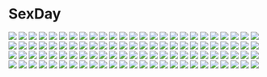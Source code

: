 # SexDay
![](https://konachan.com/jpeg/135b92303ca8c4f2096325fbebe0078d/Konachan.com%20-%20111115%20bed%20game_cg%20green_eyes%20kuon_itsuki%20long_hair%20note_rueme%20pink_hair%20rosebleu%20thighhighs%20tiny_dungeon.jpg)
![](https://konachan.com/image/79cc7428c50413ec96af8765e99d2bd8/Konachan.com%20-%20108873%20animal_ears%20bunny_ears%20bunnygirl%20hat%20pointed_ears%20ragnarok_online.jpg)
![](https://konachan.com/jpeg/5efb3c033c5696259ed287c95126b48d/Konachan.com%20-%20254499%20android_18%20aqua_eyes%20bed%20black_hair%20blush%20breasts%20cum%20dragonball%20kiss%20madkaiser%20nipples%20nude%20penis%20pussy%20sex%20short_hair%20uncensored%20watermark%20wet.jpg)
![](https://konachan.com/image/68b56c4be017ebdc95939d11b4085808/Konachan.com%20-%20200826%20anthropomorphism%20boat%20clouds%20kantai_collection%20magicians%20sunset%20water%20yamato_%28kancolle%29.jpg)
![](https://konachan.com/jpeg/6d0c25c8970aff85fc0b2007894aabb1/Konachan.com%20-%20149806%20aliasing%20food%20game_cg%20hananomiya_mizuho%20kokura_asahi%20male%20navel_%28company%29%20nishimata_aoi%20suzuhira_hiro%20trap%20ursule_fleur_jeanmaire%20yanagase_minato.jpg)
![](https://konachan.com/image/46e9f759e78cf407fbf3ac591854c4a9/Konachan.com%20-%2061621%20ein_%28artist%29%20hirohashi_ryou%20male%20mytyl_fairthese%20trap%20uon_taraku.jpg)
![](https://konachan.com/image/564256fabb365f24a2a5346079f3f792/Konachan.com%20-%20102967%20blonde_hair%20dress%20gun%20mahou_shoujo_madoka_magica%20s040784%20thighhighs%20tomoe_mami%20weapon.jpg)
![](https://konachan.com/image/2b8a0c6bf864ca6b5ff389aa074873a8/Konachan.com%20-%2056208%20blush%20brown_eyes%20dress%20fang%20horns%20ibuki_suika%20long_hair%20orange_hair%20ribbons%20touhou%20zoom_layer.jpg)
![](https://konachan.com/jpeg/cb246bbd9e345bf8c63cc466419945e4/Konachan.com%20-%20197945%20aqua_eyes%20blonde_hair%20book%20bow%20cube85%20doll%20drink%20headband%20long_hair%20mask%20military%20paper%20phone%20shanghai_doll%20short_hair%20teddy_bear%20touhou%20weapon.jpg)
![](https://konachan.com/jpeg/1913d18fdd762588d3398c3560699ed2/Konachan.com%20-%20114424%20corset%20megurine_luka%20meiko%20vocaloid.jpg)
![](https://konachan.com/image/664d07aeec6f178d213aabb58116c5cc/Konachan.com%20-%20113064%20blush%20bow%20breasts%20cc%20christmas%20cleavage%20food%20gloves%20group%20hat%20headband%20long_hair%20male%20no_bra%20pizza%20red_hair%20ribbons%20santa_hat%20skirt%20twintails.jpg)
![](https://konachan.com/image/43aea009ce4237c3f597c44056862bbd/Konachan.com%20-%2069743%20ribbons%20rumia%20short_hair%20silhouette%20touhou%20yellow.jpg)
![](https://konachan.com/jpeg/cd3e2a174c834dc88f8e2aeed781be90/Konachan.com%20-%20157690%20an-chang%20boat%20combat_vehicle%20nobody%20original%20pixiv_fantasia%20sky%20water%20weapon.jpg)
![](https://konachan.com/jpeg/e40227c3e8720d2367d9640885c5e77b/Konachan.com%20-%20107186%20akisoba%20blush%20game_cg%20mina_plum_hellsing%20panties%20pink_hair%20rpg_gakuen%20striped_panties%20underwear.jpg)
![](https://konachan.com/jpeg/fc9a0fc82f08f9e98905f7e9d6be9582/Konachan.com%20-%20290174%20airship%20ame_sagari%20building%20clouds%20original%20scenic%20sky%20tree.jpg)
![](https://konachan.com/image/2f57c33afa59a178e8b6994a18876538/Konachan.com%20-%20147322%20book%20brown_eyes%20brown_hair%20fushigi_ebi%20hat%20tie%20touhou%20usami_renko.jpg)
![](https://konachan.com/image/51defd520b6a14016eb380ff6edd37c8/Konachan.com%20-%2081024%20pointed_ears%20rune_factory_3%20toona.jpg)
![](https://konachan.com/image/08455ca7357eee6e5f43160719fe1da6/Konachan.com%20-%20292922%20animal_ears%20anthropomorphism%20azur_lane%20bikini_top%20bunny_ears%20compile_heart%20elbow_gloves%20gloves%20red_eyes%20tagme_%28artist%29%20thighhighs%20twintails.jpg)
![](https://konachan.com/image/ef1548ac3f6830989b7b2b0ff8673a99/Konachan.com%20-%2078205%20black_hair%20gray_eyes%20headband%20kawata_hisashi%20long_hair%20microphone%20morikawa_yuki%20uniform%20white_album.jpg)
![](https://konachan.com/jpeg/5f0fcc502f8fd5a2afab53991f4257ef/Konachan.com%20-%20105160%20aqua_hair%20ass%20blue_eyes%20condom%20hatsune_miku%20kawasumi%20long_hair%20panties%20twintails%20underwear%20vocaloid.jpg)
![](https://konachan.com/image/32395278365e93b0b13f57c0895d6019/Konachan.com%20-%20264270%20blonde_hair%20bow%20dress%20fate_%28series%29%20flowers%20gloves%20green_eyes%20ikegami_akane%20jpeg_artifacts%20ponytail%20saber%20saber_lily%20short_hair%20sword%20weapon.jpg)
![](https://konachan.com/image/92dfcd5b0a7341d51ea48f0dc3437270/Konachan.com%20-%20175118%20christmas%20cojibou%20night%20original%20snow%20thighhighs%20zettai_ryouiki.jpg)
![](https://konachan.com/jpeg/32942b087553a28f908a61fbcd0a9b4d/Konachan.com%20-%20253566%20apron%20blonde_hair%20breasts%20elbow_gloves%20food%20gloves%20green%20green_eyes%20hat%20logo%20long_hair%20senran_kagura%20sword%20tagme_%28artist%29%20weapon%20yomi_%28senran_kagura%29.jpg)
![](https://konachan.com/image/325aba4df4fc1000ed12ab2cb2717b21/Konachan.com%20-%20194806%20aircraft%20bai_yemeng%20brown_hair%20clouds%20fire%20necklace%20original%20tattoo%20tian_ling_qian_ye.jpg)
![](https://konachan.com/image/4bb0c5291388117edb0e8c356f0252e5/Konachan.com%20-%2071656%20aqua_eyes%20blue_hair%20dress%20drink%20fan%20food%20glasses%20group%20hat%20horns%20long_hair%20male%20nagae_iku%20red_eyes%20red_hair%20ribbons%20tokiko%20touhou%20wings%20witch.jpg)
![](https://konachan.com/image/63c964b224dc802384e3ab8c0dc40d74/Konachan.com%20-%20173036%20building%20jpeg_artifacts%20mugon%20nobody%20original%20scenic%20sky%20water.jpg)
![](https://konachan.com/image/45be61e759a1b40d1956b59cecc76d2f/Konachan.com%20-%2035196%20air_gear.jpg)
![](https://konachan.com/image/d6c72b7745e8e940e8fec7f81b648c36/Konachan.com%20-%20144534%20animal_ears%20blush%20daidai_ookami%20fang%20gray_hair%20hat%20inubashiri_momiji%20orange_eyes%20short_hair%20tail%20touhou%20wink%20wolfgirl.jpg)
![](https://konachan.com/image/868028fb4f937ae9437d303ce081510b/Konachan.com%20-%2072595%20black_hair%20bleach%20blue_eyes%20kuchiki_rukia%20short_hair%20snow.jpg)
![](https://konachan.com/image/687aa1d7ac53830028b17edc37e7e1ae/Konachan.com%20-%20132920%20aqua_hair%20breasts%20butterfly%20cleavage%20flowers%20hatsune_miku%20japanese_clothes%20magnet_%28vocaloid%29%20megurine_luka%20pink_hair%20project_diva%20tsukineko%20vocaloid.jpg)
![](https://konachan.com/jpeg/d79105438b0e2443038a2a218f43ab91/Konachan.com%20-%20163250%20blue_eyes%20dress%20flowers%20garter%20original%20panties%20petals%20purple_hair%20red_hair%20rose%20see_through%20tinkerbell%20tinkle%20underwear%20yellow_eyes.jpg)
![](https://konachan.com/image/7f068cc0e38d5d9d114dce77af029277/Konachan.com%20-%2061688%20basilisk%20iga_oboro%20sky.jpg)
![](https://konachan.com/image/09f0bf3f3c0158b75353d461641c40d3/Konachan.com%20-%20101125%20blue_eyes%20bow%20cat_smile%20cirno%20crossover%20fairy%20kyuubee%20mahou_shoujo_madoka_magica%20parody%20tkun%20touhou%20wings.jpg)
![](https://konachan.com/image/c6c01d77b907132575f8898a9cf0c2d5/Konachan.com%20-%20297659%20aoyama_sumika%20ass%20coffee-kizoku%20leotard%20original%20scan.jpg)
![](https://konachan.com/image/e943f8aaa53ed24109631f79dc9fb6ba/Konachan.com%20-%20100019%20kagamine_rin%20vocaloid.jpg)
![](https://konachan.com/image/0a615056f004b9322dc27b93acdddc3a/Konachan.com%20-%20234941%20fuu_%28naruto%29%20gaara%20han_%28naruto%29%20killer_bee%20male%20naruto%20naruto_shippuden%20nii_yugito%20tagme_%28artist%29%20utakata_%28naruto%29%20uzumaki_naruto%20yagura_%28naruto%29.jpg)
![](https://konachan.com/image/48743f3e59a1c5d9f131c8bffda93cac/Konachan.com%20-%2031095%20amagahara_inaho%20favorite%20game_cg%20happy_margaret%21%20kokonoka.jpg)
![](https://konachan.com/jpeg/a367d03affb1837722be5ea7e9581876/Konachan.com%20-%20132646%20breasts%20censored%20game_cg%20japanese_clothes%20nipples%20nitou_ou_mono_wa_ittou_mo_ezu%20penis%20yasuyuki%20yukata.jpg)
![](https://konachan.com/jpeg/b1f92a71fd72d934b3caf1d52b7f48bc/Konachan.com%20-%20246201%20blue_eyes%20bra%20braids%20breasts%20cameltoe%20cleavage%20fellatio%20hewsack%20long_hair%20navel%20nipples%20no_bra%20panties%20penis%20sex%20tie%20uncensored%20underwear%20undressing.jpg)
![](https://konachan.com/image/56841a77018b8d5a017774e132292d37/Konachan.com%20-%2017273%20chii%20chobits%20dita%20elda%20freya%20kotoko%20sumomo%20yuzuki.jpg)
![](https://konachan.com/image/cff219af37855354c0130820e14d2a47/Konachan.com%20-%2018841%20kuga_natsuki%20mai-hime%20minagi_mikoto%20tokiha_mai.jpg)
![](https://konachan.com/image/56b93105c38b8c40a50f85a913f9454c/Konachan.com%20-%20254090%20airship%20armor%20bandage%20blood%20boots%20chain%20clouds%20gloves%20long_hair%20original%20ponytail%20red_hair%20shorts%20signed%20sky%20sword%20thighhighs%20tie%20weapon%20wings.jpg)
![](https://konachan.com/jpeg/b5e9fa796ae94b2b2553bcfd3e531917/Konachan.com%20-%20125504%20aqua_hair%20ipod%20kagerou_project%20kido_tsubomi%20mekakushi_code_%28vocaloid%29%20red_eyes%20shizu_%289394marimo%29%20vocaloid.jpg)
![](https://konachan.com/image/86aad4984dbb5de3ec51da98b8e5927d/Konachan.com%20-%20236516%20breasts%20cropped%20fingering%20gloves%20gray_hair%20male%20miyuki_yaya%20nipples%20no_bra%20pantyhose%20pubic_hair%20pussy%20pussy_juice%20short_hair%20skirt%20uncensored.jpg)
![](https://konachan.com/image/2392faa6778089bb520968855e182edb/Konachan.com%20-%2026212%20futakoi_alternative.jpg)
![](https://konachan.com/jpeg/c2ab05dbab203b4859d1ba5b68c56a0b/Konachan.com%20-%2059612%20aquaplus%20kousaka_tamaki%20leaf%20to_heart%20to_heart_2.jpg)
![](https://konachan.com/image/54fc4a18807229b4a22bf2ba792f0d0e/Konachan.com%20-%20172974%20animal_ears%20apli_%28record_of_agarest_war%29%20beach%20bikini%20dana_%28record_of_agarest_war%29%20pointed_ears%20record_of_agarest_war%20swimsuit%20tail.jpg)
![](https://konachan.com/image/6d5a29cba9e84b73b5052573b82732fa/Konachan.com%20-%2074412%20landscape%20pointed_ears%20scenic%20wiz_anniversary.jpg)
![](https://konachan.com/image/d71f8b2e6858315a65b460ab2f4120ff/Konachan.com%20-%20209535%20cropped%20green_eyes%20headphones%20long_hair%20original%20pink_hair%20skirt%20tyaba_neko.jpg)
![](https://konachan.com/jpeg/2a51c1893a638d814c13f6828120660a/Konachan.com%20-%20196209%20akabeisoft3%20akizora_momiji%20beach%20clouds%20dekinai_watashi_ga_kurikaesu%20furukawa_ren%20game_cg%20loli%20long_hair%20red_eyes%20sky%20sunset%20water%20white_hair.jpg)
![](https://konachan.com/image/29152c0dc6fcf64aa97f597e4c8a2fed/Konachan.com%20-%20192170%20breasts%20eushully%20fan%20game_cg%20gloves%20madou_koukaku%20panties%20tagme%20underwear.jpg)
![](https://konachan.com/image/ce95c3bbc777cfa94c3ba1d2b86ca03e/Konachan.com%20-%20167307%20apple%20blush%20bow%20candy%20cirno%20fairy%20fan%20food%20fruit%20group%20hat%20kimono%20linda_b%20mask%20night%20skirt%20sky%20stars%20summer%20tears%20torii%20touhou%20tree%20wings%20yukata.jpg)
![](https://konachan.com/image/10a87ceda7417b4387f7e5117830cfc2/Konachan.com%20-%20296807%202girls%20blonde_hair%20boots%20brown_eyes%20brown_hair%20christmas%20hakurei_reimu%20hat%20long_hair%20ribbons%20stars%20tagme_%28artist%29%20touhou%20witch%20yellow_eyes.jpg)
![](https://konachan.com/image/144c2ad9ed5c71402c996254f4c6c7c7/Konachan.com%20-%20131570%20blonde_hair%20long_hair%20mogu%20monogatari_%28series%29%20nisemonogatari%20nude%20orange%20oshino_shinobu%20yellow_eyes.jpg)
![](https://konachan.com/jpeg/e841c1c33f6befc059a92811ddf9ea8c/Konachan.com%20-%20178911%20anus%20ass%20blush%20breasts%20brown_hair%20nipples%20no_bra%20panties%20pussy%20red_eyes%20short_hair%20skirt%20takiteru%20tears%20thighhighs%20touhou%20uncensored%20underwear.jpg)
![](https://konachan.com/jpeg/a5945037f5be1734a431ebe8d5878ce1/Konachan.com%20-%20220218%20animal%20clouds%20dog%20hat%20landscape%20mks%20original%20scenic%20sky%20sunset.jpg)
![](https://konachan.com/jpeg/0a11aa82710b1b64ffeb631355684794/Konachan.com%20-%2062492%20artoria_pendragon_%28all%29%20fate_%28series%29%20fate_stay_night%20halloween%20saber%20thighhighs.jpg)
![](https://konachan.com/image/3ed5f134e564e5924761de32c99d626e/Konachan.com%20-%2041865%20goth-loli%20lolita_fashion%20luminous_arc%20pink%20therese.jpg)
![](https://konachan.com/image/00818e9ef040f6f49e253fd20f924e2e/Konachan.com%20-%20280402%20black_hair%20blue_eyes%20book%20brown_eyes%20brown_hair%20green_eyes%20hisaishi_kanade%20kusano_sumire%20long_hair%20scan%20skirt%20tagme_%28character%29%20twintails.jpg)
![](https://konachan.com/image/a4291064839adbc2eb812660adb16bc8/Konachan.com%20-%2097892%20blonde_hair%20gun%20hat%20mahou_shoujo_madoka_magica%20thighhighs%20tomoe_mami%20weapon.jpg)
![](https://konachan.com/jpeg/7bcbb83db264be2a782d509eaea9d60a/Konachan.com%20-%20158848%20bed%20dp_minase%20game_cg%20kirisima_saki%20konata_yori_kanata_made_2%20long_hair%20panties%20thighhighs%20underwear.jpg)
![](https://konachan.com/image/785fe996479e2c3b6d76cf4f61e55cc7/Konachan.com%20-%20229127%20anthropomorphism%20kantai_collection%20katou_tabihito%20kiyoshimo_%28kancolle%29%20loli%20musashi_%28kancolle%29.jpg)
![](https://konachan.com/image/c602ab6cfeb9b88dd674d76b3d7a91f1/Konachan.com%20-%20129716%2077%20blonde_hair%20breasts%20game_cg%20koshimizu_rin%20mikagami_mamizu%20nipples%20orange_eyes%20panties%20school_uniform%20underwear%20whirlpool.jpg)
![](https://konachan.com/jpeg/b81b80605d4171fa3ef475bff434738e/Konachan.com%20-%20129654%20black_hair%20close%20game_cg%20nishimata_aoi%20really_really%20shuffle%20yae_sakura.jpg)
![](https://konachan.com/jpeg/939c17d9a5808de2d73cfaa76898fc29/Konachan.com%20-%20225691%20bicolored_eyes%20blonde_hair%20cropped%20hat%20komeiji_koishi%20long_hair%20polychromatic%20tabazi%20touhou.jpg)
![](https://konachan.com/image/d24744a46e370346b27e103bee0ae4e7/Konachan.com%20-%208500%20hachimitsu_to_clover%20lohmeyer%20morita_shinobu%20takemoto_yuuta%20takumi_mayama.jpg)
![](https://konachan.com/jpeg/38f00174f4df8ab16bdf9dc2d532ddec/Konachan.com%20-%20252241%20animal_ears%20bath%20breasts%20bunnygirl%20clouds%20garter%20gray_hair%20loli%20long_hair%20natori_youkai%20nude%20original%20petals%20sky%20tail%20towel%20water%20wristwear.jpg)
![](https://konachan.com/image/d0665f94a8779de9396232cd1e9b480f/Konachan.com%20-%20174353%20anthropomorphism%20bicolored_eyes%20cape%20gloves%20gomano_rio%20green_hair%20hat%20kiso_%28kancolle%29%20long_hair%20navel%20school_uniform%20skirt%20sword%20torn_clothes%20weapon.jpg)
![](https://konachan.com/image/da4373889c26b558e1bae68442811e6d/Konachan.com%20-%2085560%20beach%20bikini%20blonde_hair%20cynthia_%28pokemon%29%20fuuro%20kamitsure%20nu%20pokemon%20red_hair%20shirona%20sunglasses%20swimsuit.jpg)
![](https://konachan.com/image/20fbb4404a57e6b539b2bc34fb05d739/Konachan.com%20-%20297929%20breasts%20cleavage%20honkai_impact%20long_hair%20murata_himeko%20raijuu_%28bakanara%29%20rita_rossweisse%20short_hair%20theresa_apocalypse.jpg)
![](https://konachan.com/image/e7f6b2177c114165da9b3b61f5a8b474/Konachan.com%20-%20225042%20aqua_eyes%20aqua_hair%20blush%20breasts%20collar%20cum%20garter_belt%20maid%20nipples%20no_bra%20pussy%20short_hair%20spread_pussy%20stockings%20thighhighs%20uncensored%20vibrator.jpg)
![](https://konachan.com/image/3c250b18b32f017ff9f313c73134eb1a/Konachan.com%20-%20142268%20alice_margatroid%20blonde_hair%20blue_eyes%20book%20doll%20rain%20shanghai_doll%20short_hair%20teddy_bear%20toosaka_asagi%20touhou%20water.jpg)
![](https://konachan.com/jpeg/873eac60e73c04499c8e08370faeffee/Konachan.com%20-%20284335%20aqua_eyes%20ass%20blush%20boots%20cameltoe%20cropped%20garter%20honkai_impact%20loli%20long_hair%20panties%20ponytail%20thighhighs%20underwear%20waifu2x%20white%20white_hair.jpg)
![](https://konachan.com/image/d04259b6babed8fae1a863e37cd6f169/Konachan.com%20-%2038260%20morisaki_nao%20soul_link%20tagme.jpg)
![](https://konachan.com/image/c9c8306a5ca04aebba07210103c9d05c/Konachan.com%20-%20285926%202girls%20animal%20bear%20bikini%20breasts%20cleavage%20clouds%20food%20gloves%20hat%20ice_cream%20navel%20panda%20red_eyes%20sky%20summer%20swim_ring%20swimsuit%20tree%20water%20wink.jpg)
![](https://konachan.com/image/9294fd4404d551eb51c8f114e536c9b3/Konachan.com%20-%2019265%20doll%20rozen_maiden%20suigintou.jpg)
![](https://konachan.com/image/0aa31d9fd2bfb4212cfaeb330931ea2c/Konachan.com%20-%20182430%20black_hair%20flowers%20japanese_clothes%20kimono%20long_hair%20original%20petals%20red_eyes%20va86j.jpg)
![](https://konachan.com/jpeg/9273625c54703d9ebf03334f81d810ad/Konachan.com%20-%207901%20arf%20fate_testarossa%20mahou_shoujo_lyrical_nanoha%20mahou_shoujo_lyrical_nanoha_a%27s%20reinforce_zwei%20takamachi_nanoha%20transparent%20yagami_hayate%20yuuno_scrya.jpg)
![](https://konachan.com/jpeg/f97fe7d0591774ce08fc3a4a77fe02ce/Konachan.com%20-%20293764%20ass%20breasts%20cleavage%20green_eyes%20green_hair%20hatsune_miku%20headphones%20long_hair%20nanase_nao%20nopan%20open_shirt%20thighhighs%20tie%20twintails%20vocaloid.jpg)
![](https://konachan.com/jpeg/633b92306c5064ddd0f014036ea3ebc5/Konachan.com%20-%20251016%20black_hair%20blue_eyes%20book%20brown_eyes%20dress%20flowers%20gray_hair%20howl%20howl%27s_moving_castle%20kidcurious%20male%20signed%20sophie_hatter%20water.jpg)
![](https://konachan.com/jpeg/efba34c71ae773a417176ac5888799f7/Konachan.com%20-%20242907%20green_eyes%20green_hair%20hat%20komeiji_koishi%20ryougo%20short_hair%20skirt%20thighhighs%20touhou.jpg)
![](https://konachan.com/image/4141b489b1e6ae970f45630df9816c2e/Konachan.com%20-%2055561%20hatsune_miku%20tamura_hiro%20vocaloid.jpg)
![](https://konachan.com/jpeg/c47d96a5f1c88800f064ff4c2a2fbda2/Konachan.com%20-%20120460%20guilty_crown%20pink_hair%20swordsouls%20yuzuriha_inori.jpg)
![](https://konachan.com/image/568f260760eb4c40d4dfd27a435d54fe/Konachan.com%20-%20288263%20animal%20barefoot%20bat%20cape%20cross%20elise_%28piclic%29%20garter%20gloves%20gray_hair%20long_hair%20necklace%20orange_eyes%20skirt%20skull%20touhou%20tsukumo_benben%20weapon.jpg)
![](https://konachan.com/image/b2fc62ed7d0b8261d272c91cf377d066/Konachan.com%20-%20299062%20bed%20blush%20bravoo%20breasts%20cat_smile%20demon%20green_eyes%20horns%20long_hair%20nipples%20nude%20original%20red_hair%20signed%20succubus%20tail%20wet.jpg)
![](https://konachan.com/jpeg/f2608ea12c9b7cfd4e1295f6529ff5fd/Konachan.com%20-%2089719%20blush%20brown_hair%20censored%20game_cg%20hanamiya_nagisa%20kuroya_shinobu%20penis%20school_uniform%20trumple%20ushinawareta_mirai_wo_motomete.jpg)
![](https://konachan.com/image/9842b3d9d31a78e8d9b9bbe4ef38ece2/Konachan.com%20-%20228158%20animal%20food%20fruit%20leaves%20nobody%20orange_%28fruit%29%20original%20signed%20yutaka_kana.jpg)
![](https://konachan.com/image/c24672387d74629cfd24c5aed299339d/Konachan.com%20-%20110395%20akabane_%28zebrasmise%29%20animal%20animal_ears%20bird%20boots%20brown_hair%20cat%20dress%20green_eyes%20hat%20long_hair%20original%20tail%20tie%20train%20wings.jpg)
![](https://konachan.com/image/ac671bb5cbf8958cc54ee9822936ba65/Konachan.com%20-%20259089%20animal_ears%20aqua_eyes%20blonde_hair%20blush%20bow%20foxgirl%20long_hair%20original%20ponytail%20sakura_ani%20tail.jpg)
![](https://konachan.com/image/da686d31bdfc292aaeb7c086e4ee3c6e/Konachan.com%20-%20102949%20akemi_homura%20gun%20mahou_shoujo_madoka_magica%20weapon%20white.jpg)
![](https://konachan.com/jpeg/891042dd9acbaecbdc62cb5e8beee659/Konachan.com%20-%20261157%202girls%20cunnilingus%20game_cg%20matsubara_yuna%20oda_nanami%20peko%20sono_hanabira_ni_kuchizuke_wo%20uncensored%20yuri.jpg)
![](https://konachan.com/image/3e7fb13fb60c054f32ea432e6d051944/Konachan.com%20-%20142401%20ano_natsu_de_matteru%20ass%20hori_hiroaki%20panties%20panty_pull%20school_uniform%20takatsuki_ichika%20underwear.jpg)
![](https://konachan.com/image/507c1f687787a4af6f76f2e9420b214c/Konachan.com%20-%2077431%20guitar%20hatsune_miku%20instrument%20twintails%20vocaloid.jpg)
![](https://konachan.com/jpeg/07b68d34daff54398f90f96f3f318b00/Konachan.com%20-%2022488%20bekkankou%20breasts%20brown_eyes%20brown_hair%20cleavage%20fujieda_honami%20long_hair%20nipple_slip%20panties%20phone%20tsuki_ha_higashi_ni_hi_ha_nishi_ni%20underwear.jpg)
![](https://konachan.com/image/b139316a73bc6e3ae961d677649adfe6/Konachan.com%20-%20104672%202girls%20armor%20black_hair%20blue_eyes%20gloves%20hat%20jpeg_artifacts%20katana%20long_hair%20orion%20ponytail%20red_eyes%20ribbons%20sengoku_rance%20sword%20uesugi_kenshin%20weapon.jpg)
![](https://konachan.com/jpeg/465bcbd64629d319808ef5e227ae5cd2/Konachan.com%20-%20273088%20dagashi_%28daga2626%29%20eevee%20pikachu%20pokemon.jpg)
![](https://konachan.com/image/e38cfcb66eb4a49e86b751095f93b6da/Konachan.com%20-%2019227%20flowers%20gotoh_keiji%20gray_hair%20hoshino_ruri%20long_hair%20martian_successor_nadesico%20thighhighs%20twintails%20yellow_eyes%20zettai_ryouiki.jpg)
![](https://konachan.com/jpeg/ed217718b60183fb224085a9d5c57ebd/Konachan.com%20-%20130203%20dress%20megurine_luka%20tamura_%28sntmr%29%20vocaloid.jpg)
![](https://konachan.com/image/f0b1dcfb57a3b7e59ee80a1708abb47f/Konachan.com%20-%20170028%20aircraft%20aqua_hair%20building%20cameltoe%20city%20green_eyes%20original%20short_hair%20skintight%20sumiobunnya.jpg)
![](https://konachan.com/image/d0e557e4fd74822fddcd98a74d89f248/Konachan.com%20-%20116923%20animal_ears%20blonde_hair%20blue_eyes%20bra%20cameltoe%20panties%20skyfish%20soukyuu_no_soleil%20tsurugi_hagane%20underwear%20wink.jpg)
